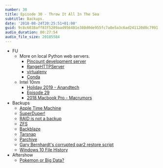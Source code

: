 ```yaml
---
number: 30
title: Episode 30 - Throw It All In The Sea
subtitle: Backups.
date: '2018-08-24T20:25:51+01:00'
guid: 9c8c6038aff83f5209aad956401e380d0de955fc7a8e5a3c6ad241120d0c7991
audio_duration: 00:27:54
audio_file_size: 20185584
---
```


* FU
  * More on local Python web servers.
    * [Pincount development server](https://github.com/dougal/pincountpodcast.com/blob/master/bin/server)
    * [RangeHTTPServer](https://github.com/smgoller/rangehttpserver)
    * [virtualenv](https://pypi.org/project/virtualenv/)
    * [Conda](https://conda.io/docs/)
  * Intel 10nm
    * [Holiday 2019 - Anandtech](https://www.anandtech.com/show/13126/intel-10nm-production-systems-for-holiday-2019)
    * [Episode 29](https://pincountpodcast.com/episodes/29.html)
    * [2018 Macbook Pro - Macrumors](https://www.macrumors.com/2018/07/12/apple-launches-2018-macbook-pro-lineup/)
* Backups
  * [Apple Time Machine](https://en.wikipedia.org/wiki/Time_Machine_%28macOS%29)
  * [SuperDuper!](https://www.shirt-pocket.com/SuperDuper)
  * [RAID is not a backup](https://www.pugetsystems.com/labs/articles/Why-RAID-is-usually-a-Terrible-Idea-29/)
  * [ZFS](https://en.wikipedia.org/wiki/ZFS)
  * [Backblaze](https://www.backblaze.com)
  * [Tarsnap](https://www.tarsnap.com)
  * [Parchive](https://en.wikipedia.org/wiki/Parchive)
  * [Gary Bernhardt's corrupted par2 restore script](https://gist.github.com/garybernhardt/a5e166653605c43b048cffbf5333edf3)
  * [Windows 10 File History](https://www.pcworld.com/article/2974385/windows/how-to-use-windows-10s-file-history-backup-feature.html)
* Aftershow
  * [Pokemon or Big Data?](https://pixelastic.github.io/pokemonorbigdata/)
